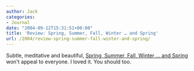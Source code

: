 ```yaml
---
author: Jack
categories:
- Journal
date: "2004-09-12T15:31:51+00:00"
title: 'Review: Spring, Summer, Fall, Winter … and Spring'
url: /2004/review-spring-summer-fall-winter-and-spring/
---
```


Subtle, meditative and beautiful, [Spring, Summer, Fall, Winter &#8230; and Spring][1] won't appeal to everyone. I loved it. You should too.

 [1]: http://www.rottentomatoes.com/m/spring_summer_fall_winter_and_spring/